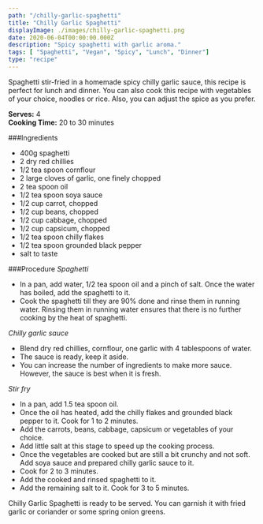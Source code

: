 ```yaml
---
path: "/chilly-garlic-spaghetti"
title: "Chilly Garlic Spaghetti"
displayImage: ./images/chilly-garlic-spaghetti.png
date: 2020-06-04T00:00:00.000Z
description: "Spicy spaghetti with garlic aroma."
tags: [ "Spaghetti", "Vegan", "Spicy", "Lunch", "Dinner"]
type: "recipe"
---
```


Spaghetti stir-fried in a homemade spicy chilly garlic sauce, this recipe is perfect for lunch and dinner. You can also cook this recipe with vegetables of your choice, noodles or rice. Also, you can adjust the spice as you prefer.

**Serves:** 4\
**Cooking Time:** 20 to 30 minutes

###Ingredients
- 400g spaghetti
- 2 dry red chillies
- 1/2 tea spoon cornflour
- 2 large cloves of garlic, one finely chopped
- 2 tea spoon oil
- 1/2 tea spoon soya sauce
- 1/2 cup carrot, chopped
- 1/2 cup beans, chopped
- 1/2 cup cabbage, chopped
- 1/2 cup capsicum, chopped
- 1/2 tea spoon chilly flakes
- 1/2 tea spoon grounded black pepper
- salt to taste

###Procedure
*Spaghetti*
- In a pan, add water, 1/2 tea spoon oil and a pinch of salt. Once the water has boiled, add the spaghetti to it. 
- Cook the spaghetti till they are 90% done and rinse them in running water. Rinsing them in running water ensures that there is no further cooking by the heat of spaghetti. 

*Chilly garlic sauce*
- Blend dry red chillies, cornflour, one garlic with 4 tablespoons of water. 
- The sauce is ready, keep it aside. 
- You can increase the number of ingredients to make more sauce. However, the sauce is best when it is fresh. 

*Stir fry*
- In a pan, add 1.5 tea spoon oil.
- Once the oil has heated, add the chilly flakes and grounded black pepper to it. Cook for 1 to 2 minutes. 
- Add the carrots, beans, cabbage, capsicum or vegetables of your choice. 
- Add little salt at this stage to speed up the cooking process. 
- Once the vegetables are cooked but are still a bit crunchy and not soft. Add soya sauce and prepared chilly garlic sauce to it.
- Cook for 2 to 3 minutes. 
- Add the cooked and rinsed spaghetti to it.
- Add the remaining salt to it. Cook for 3 to 5 minutes. 

Chilly Garlic Spaghetti is ready to be served. You can garnish it with fried garlic or coriander or some spring onion greens. 